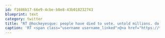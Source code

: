 ```yaml
---
id: f1686b17-66e9-4cbe-b0e8-43b018232743
blueprint: text
category: twitter
title: "RT @hockeyesque: people have died to vote. untold millions. do it if you're on the fence. cynicism stops now"
caption: 'RT <span class="username username_linked">@<a href="https://twitter.com/hockeyesque" title="@hockeyesque">hockeyesque</a></span>: people have died to vote. untold millions. do it if you''re on the fence. cynicism stops now'
---
```

